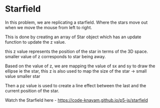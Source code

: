 # Starfield

In this problem, we are replicating a starfield.
Where the stars move out when we move the mouse from left to right.

This is done by creating an array of Star object
which has an update function to update the z value.

this z value represents the position of the star in terms of the 3D space.
smaller value of z corresponds to star being away.

Based on the value of z, we are mapping the value of sx and sy to draw the ellipse ie the star,
this z is also used to map the size of the star -> small value smaller star

Then a pz value is used to create a line effect between the last and the current position of the star.


Watch the Starfield here -
https://code-knayam.github.io/p5-js/starfield
